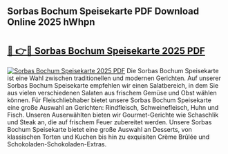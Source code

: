 ## Sorbas Bochum Speisekarte PDF Download Online 2025 hWhpn

# <h2><a href="http://gc5wml.nevu.top/?p=Sorbas+Bochum+Speisekarte">🔗 👉🔴 Sorbas Bochum Speisekarte 2025 PDF</a></h2>

[![Sorbas Bochum Speisekarte 2025 PDF](https://i.imgur.com/dBaPXMq.png)](http://gc5wml.nevu.top/?p=Sorbas+Bochum+Speisekarte)
Die Sorbas Bochum Speisekarte ist eine Wahl zwischen traditionellen und modernen Gerichten. Auf unserer Sorbas Bochum Speisekarte empfehlen wir einen Salatbereich, in dem Sie aus vielen verschiedenen Salaten aus frischem Gemüse und Obst wählen können. Für Fleischliebhaber bietet unsere Sorbas Bochum Speisekarte eine große Auswahl an Gerichten: Rindfleisch, Schweinefleisch, Huhn und Fisch. Unseren Auserwählten bieten wir Gourmet-Gerichte wie Schaschlik und Steak an, die auf frischem Feuer zubereitet werden. Unsere Sorbas Bochum Speisekarte bietet eine große Auswahl an Desserts, von klassischen Torten und Kuchen bis hin zu exquisiten Crème Brûlée und Schokoladen-Schokoladen-Extras.
